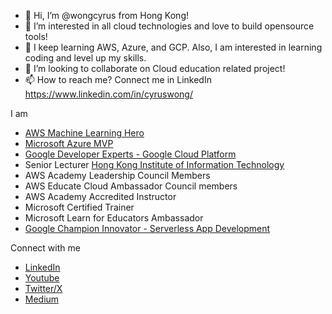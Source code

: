 - 👋 Hi, I’m @wongcyrus from Hong Kong!
- 👀 I’m interested in all cloud technologies and love to build opensource tools! 
- 🌱 I keep learning AWS, Azure, and GCP. Also, I am interested in learning coding and level up my skills.
- 💞️ I’m looking to collaborate on Cloud education related project! 
- 📫 How to reach me? Connect me in LinkedIn https://www.linkedin.com/in/cyruswong/ 

I am
- [AWS Machine Learning Hero](https://aws.amazon.com/heroes/asia-pacific/cyrus-wong/)
- [Microsoft Azure MVP](https://mvp.microsoft.com/en-US/MVP/profile/86da86ff-8786-ed11-aad1-000d3a197333)
- [Google Developer Experts - Google Cloud Platform](https://developers.google.com/profile/u/cyruswong)
- Senior Lecturer [Hong Kong Institute of Information Technology](https://hkiit.edu.hk/)
- AWS Academy Leadership Council Members
- AWS Educate Cloud Ambassador Council members
- AWS Academy Accredited Instructor
- Microsoft Certified Trainer
- Microsoft Learn for Educators Ambassador
- [Google Champion Innovator - Serverless App Development](https://developers.google.com/profile/u/cyruswong)

Connect with me
- [LinkedIn](https://www.linkedin.com/in/cyruswong/)
- [Youtube](https://www.youtube.com/c/CyrusWong)
- [Twitter/X](https://twitter.com/wongcyrus)
- [Medium](https://medium.com/@wongcyrus)

<!---
wongcyrus/wongcyrus is a ✨ special ✨ repository because its `README.md` (this file) appears on your GitHub profile.
You can click the Preview link to take a look at your changes.
--->
